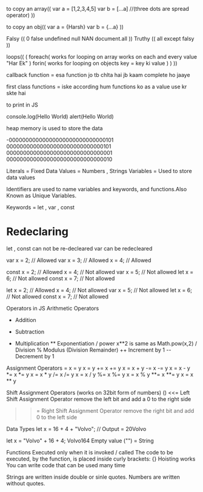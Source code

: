 

to copy an array((
    var a = [1,2,3,4,5]
    var b = [...a]  //(three dots are spread operator)
))

to copy an obj((
    var a = {Harsh}
    var b = {...a}
))

Falsy ((
    0 false undefined null NAN document.all
))
Truthy ((
    all except falsy
))

loops((
    (
        foreach(
            works for looping on array
            works on each and every value "Har Ek"
        )
        forin(
            works for looping on objects
            key = key ki value
        )
    )
))



callback function = esa function jo tb chlta hai jb kaam complete ho jaaye

first class functions = iske according hum functions ko as a value use kr skte hai

to print in JS

console.log(Hello World)
alert(Hello World)


heap memory is used to store the data


-00000000000000000000000000000101
00000000000000000000000000000101
00000000000000000000000000000001
00000000000000000000000000000010



Literals = Fixed Data Values =  Numbers , Strings
Variables = Used to store data values 

Identifiers are used to name variables and keywords, and functions.Also Known as Unique Variables.

Keywords =  let , var , const

# Redeclaring
let , const can not be re-decleared
var can be redecleared


var x = 2;     // Allowed
var x = 3;     // Allowed
x = 4;         // Allowed


const x = 2;   // Allowed
x = 4;         // Not allowed
var x = 5;     // Not allowed
let x = 6;     // Not allowed
const x = 7;   // Not allowed



let x = 2;   // Allowed
x = 4;       // Not allowed
var x = 5;     // Not allowed
let x = 6;     // Not allowed
const x = 7;   // Not allowed



Operators in JS
Arithmetic Operators
+	Addition
-	Subtraction
*	Multiplication
**	Exponentiation / power  x**2 is same as Math.pow(x,2)
/	Division
%	Modulus (Division Remainder)
++	Increment by 1
--	Decrement by 1



Assignment Operators
=	x = y	x = y
+=	x += y	x = x + y
-=	x -= y	x = x - y
*=	x *= y	x = x * y
/=	x /= y	x = x / y
%=	x %= y	x = x % y
**=	x **= y	x = x ** y

Shift Assignment Operators (works on 32bit form of numbers) ()
<<= Left Shift Assignment Operator
    remove the left bit and add a 0 to the right side
>>=	Right Shift Assignment Operator
    remove the right bit and add 0 to the left side





Data Types
let x = 16 + 4 + "Volvo";
// Output = 20Volvo

let x = "Volvo" + 16 + 4;
Volvo164
Empty value ("") = String

Functions
Executed only when it is invoked / called
The code to be executed, by the function, is placed inside curly brackets: {}
Hoisting works 
You can write code that can be used many time


Strings are written inside double or sinle quotes. Numbers are written without quotes.
